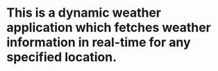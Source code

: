 # This is a dynamic weather application which fetches weather information in real-time for any specified location.
